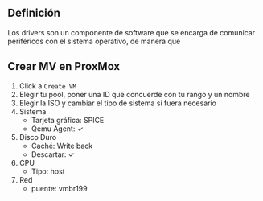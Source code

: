 ## Definición
Los drivers son un componente de software que se encarga de comunicar periféricos con el sistema operativo, de manera que 

## Crear MV en ProxMox
1. Click a `Create VM`
2. Elegir tu pool, poner una ID que concuerde con tu rango y un nombre
3. Elegir la ISO y cambiar el tipo de sistema si fuera necesario
4. Sistema
    - Tarjeta gráfica: SPICE
    - Qemu Agent: $\checkmark$
5. Disco Duro
    - Caché: Write back
    - Descartar: $\checkmark$
6. CPU
    - Tipo: host
7. Red
    - puente: vmbr199

